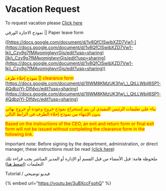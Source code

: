 # Vacation Request

To request vacation please [Click here](https://forms.gle/wHgBTqc5xTX7VUD46)





نموذج الاجازة الورقي ||  Paper leave form

([https://docs.google.com/document/d/1v8QfCISwibXZD7Vw1-](https://docs.google.com/document/d/1v8QfCISwibXZD7Vw1-Ikj\_Czy9g7fMAvomjglwvrGjs/edit?usp=sharing)[Ikj\_Czy9g7fMAvomjglwvrGjs/edit?usp=sharing](https://docs.google.com/document/d/1v8QfCISwibXZD7Vw1-Ikj\_Czy9g7fMAvomjglwvrGjs/edit?usp=sharing))

<mark style="color:red;">نموذج إخلاء  طرف  ||  clearance form</mark>\
[https://docs.google.com/document/d/1lIWM8KMzUK3fw\_\_QtLLWbjl6SP1-4QdbzjYi-DIfdvc/edit?usp=sharing](https://docs.google.com/document/d/1lIWM8KMzUK3fw\_\_QtLLWbjl6SP1-4QdbzjYi-DIfdvc/edit?usp=sharing)

<mark style="color:red;">بناء علي تعليمات الرئيس التنفيذي لن يتم إستخراج نموذج خروج وعودة أو خروج نهائي بدون الإنتهاء من نموذج إخلاء الطرف في الرابط التالي</mark>

<mark style="color:red;">Based on the instructions of the CEO, an exit and return form or final exit form will not be issued without completing the clearance form in the following link.</mark>



Important note: Before signing by the department, administration, or direct manager, these instructions must be read [(click here](https://docs.google.com/document/d/1migGEyFP1AYXntH79bR4pxvZKz1qaEiSdINREeAG3bc/edit?usp=sharing))

ملحوظة هامة: قبل اﻷمضاء من قبل القسم أو الإدارة أو المدير المباشر يجب قراءة تلك التعليمات ([اضغط هنا](https://docs.google.com/document/d/1migGEyFP1AYXntH79bR4pxvZKz1qaEiSdINREeAG3bc/edit?usp=sharing))





Tutorial / فيديو توضيحي

{% embed url="https://youtu.be/3uBXccFsohQ" %}
